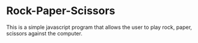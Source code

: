 # Rock-Paper-Scissors
This is a simple javascript program that allows the user to play rock, paper, scissors against the computer. 
